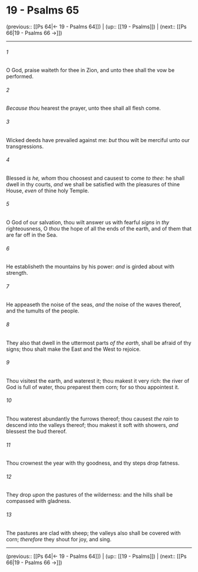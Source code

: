 # 19 - Psalms 65

(previous:: [[Ps 64|← 19 - Psalms 64]]) | (up:: [[19 - Psalms]]) | (next:: [[Ps 66|19 - Psalms 66 →]])

***


###### 1 
O God, praise waiteth for thee in Zion, and unto thee shall the vow be performed. 

###### 2 
_Because thou_ hearest the prayer, unto thee shall all flesh come. 

###### 3 
Wicked deeds have prevailed against me: _but_ thou wilt be merciful unto our transgressions. 

###### 4 
Blessed _is he, whom_ thou choosest and causest to come _to thee_: he shall dwell in thy courts, _and_ we shall be satisfied with the pleasures of thine House, _even_ of thine holy Temple. 

###### 5 
O God of our salvation, thou wilt answer us with fearful _signs_ in _thy_ righteousness, O _thou_ the hope of all the ends of the earth, and of them that are far off in the Sea. 

###### 6 
He establisheth the mountains by his power: _and_ is girded about with strength. 

###### 7 
He appeaseth the noise of the seas, _and_ the noise of the waves thereof, and the tumults of the people. 

###### 8 
They also that dwell in the uttermost parts _of the earth_, shall be afraid of thy signs; thou shalt make the East and the West to rejoice. 

###### 9 
Thou visitest the earth, and waterest it; thou makest it very rich: the river of God is full of water, thou preparest them corn; for so thou appointest it. 

###### 10 
Thou waterest abundantly the furrows thereof; thou causest _the rain_ to descend into the valleys thereof; thou makest it soft with showers, _and_ blessest the bud thereof. 

###### 11 
Thou crownest the year with thy goodness, and thy steps drop fatness. 

###### 12 
They drop _upon_ the pastures of the wilderness: and the hills shall be compassed with gladness. 

###### 13 
The pastures are clad with sheep; the valleys also shall be covered with corn; _therefore_ they shout for joy, and sing.

***

(previous:: [[Ps 64|← 19 - Psalms 64]]) | (up:: [[19 - Psalms]]) | (next:: [[Ps 66|19 - Psalms 66 →]])
